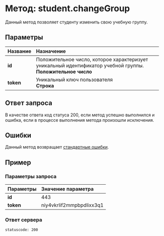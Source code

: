 # Метод: student.changeGroup<a name="student.changeGroup"/>

Данный метод позволяет студенту изменить свою учебную группу.

## Параметры
| Название     | Назначение     |
| :------------- | :------------- |
| **id**       | Положительное число, которое характеризует уникальный идентификатор учебной группы.  <br>**Положительное число**
**token** | Уникальный ключ пользователя<br>**Строка**

## Ответ запроса
В качестве ответа код статуса 200, если метод успешно выполнился и ошибка, если в процессе выполнения метода произошли исключения.


## Ошибки
Данный метод возвращает [стандартные ошибки](#errors).<br>

## Пример

### Параметры запроса
| Параметры | Значение параметра     |
| :------------- | :------------- |
| **id**       | 443       |
**token**       | niy4vkrlif2mmpbpdlixx3q1

### Ответ сервера

```
statuscode: 200
```
